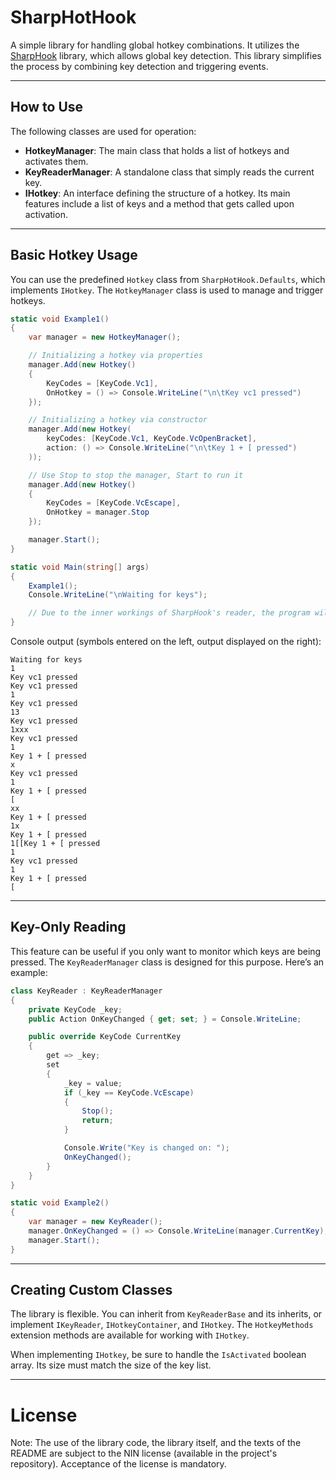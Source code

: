 # SharpHotHook

A simple library for handling global hotkey combinations. It utilizes the [SharpHook](https://github.com/TolikPylypchuk/SharpHook) library, which allows global key detection. This library simplifies the process by combining key detection and triggering events.

---

## How to Use

The following classes are used for operation:

- **HotkeyManager**: The main class that holds a list of hotkeys and activates them.
- **KeyReaderManager**: A standalone class that simply reads the current key.
- **IHotkey**: An interface defining the structure of a hotkey. Its main features include a list of keys and a method that gets called upon activation.

---

## Basic Hotkey Usage

You can use the predefined `Hotkey` class from `SharpHotHook.Defaults`, which implements `IHotkey`. The `HotkeyManager` class is used to manage and trigger hotkeys.

```csharp
static void Example1()
{
    var manager = new HotkeyManager();

    // Initializing a hotkey via properties
    manager.Add(new Hotkey()
    {
        KeyCodes = [KeyCode.Vc1],
        OnHotkey = () => Console.WriteLine("\n\tKey vc1 pressed")
    });

    // Initializing a hotkey via constructor
    manager.Add(new Hotkey(
        keyCodes: [KeyCode.Vc1, KeyCode.VcOpenBracket],
        action: () => Console.WriteLine("\n\tKey 1 + [ pressed")
    ));

    // Use Stop to stop the manager, Start to run it
    manager.Add(new Hotkey()
    {
        KeyCodes = [KeyCode.VcEscape],
        OnHotkey = manager.Stop
    });

    manager.Start();
}

static void Main(string[] args)
{
    Example1();
    Console.WriteLine("\nWaiting for keys");

    // Due to the inner workings of SharpHook's reader, the program will not terminate and will keep listening for key presses.
}
```

Console output (symbols entered on the left, output displayed on the right):

```console
Waiting for keys
1
Key vc1 pressed
Key vc1 pressed
1
Key vc1 pressed
13
Key vc1 pressed
1ххх
Key vc1 pressed
1
Key 1 + [ pressed
х
Key vc1 pressed
1
Key 1 + [ pressed
[
хх
Key 1 + [ pressed
1х
Key 1 + [ pressed
1[[Key 1 + [ pressed
1
Key vc1 pressed
1
Key 1 + [ pressed
[
```

---

## Key-Only Reading

This feature can be useful if you only want to monitor which keys are being pressed. The `KeyReaderManager` class is designed for this purpose. Here’s an example:

```csharp
class KeyReader : KeyReaderManager
{
    private KeyCode _key;
    public Action OnKeyChanged { get; set; } = Console.WriteLine;

    public override KeyCode CurrentKey
    {
        get => _key;
        set
        {
            _key = value;
            if (_key == KeyCode.VcEscape)
            {
                Stop();
                return;
            }

            Console.Write("Key is changed on: ");
            OnKeyChanged();
        }
    }
}

static void Example2()
{
    var manager = new KeyReader();
    manager.OnKeyChanged = () => Console.WriteLine(manager.CurrentKey);
    manager.Start();
}
```

---

## Creating Custom Classes

The library is flexible. You can inherit from `KeyReaderBase` and its inherits, or implement `IKeyReader`, `IHotkeyContainer`, and `IHotkey`. The `HotkeyMethods` extension methods are available for working with `IHotkey`.

When implementing `IHotkey`, be sure to handle the `IsActivated` boolean array. Its size must match the size of the key list.

---

# License

Note: The use of the library code, the library itself, and the texts of the README are subject to the NIN license (available in the project's repository). Acceptance of the license is mandatory.